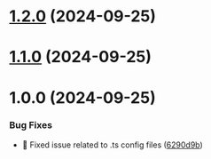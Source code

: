 # [1.2.0](https://github.com/amir-ben-shimol/intro-cli/compare/v1.1.0...v1.2.0) (2024-09-25)

# [1.1.0](https://github.com/amir-ben-shimol/intro-cli/compare/v1.0.0...v1.1.0) (2024-09-25)

# 1.0.0 (2024-09-25)


### Bug Fixes

* 🐞 Fixed issue related to .ts config files ([6290d9b](https://github.com/amir-ben-shimol/intro-cli/commit/6290d9b70861828a57fc42d801287e5b25f42fd0))
